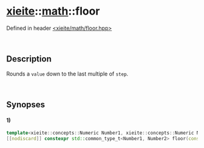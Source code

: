 # [xieite](../../xieite.md)\:\:[math](../../math.md)\:\:floor
Defined in header [<xieite/math/floor.hpp>](../../../include/xieite/math/floor.hpp)

&nbsp;

## Description
Rounds a `value` down to the last multiple of `step`.

&nbsp;

## Synopses
#### 1)
```cpp
template<xieite::concepts::Numeric Number1, xieite::concepts::Numeric Number2>
[[nodiscard]] constexpr std::common_type_t<Number1, Number2> floor(const Number1 value, const Number2 step = 1) noexcept;
```
